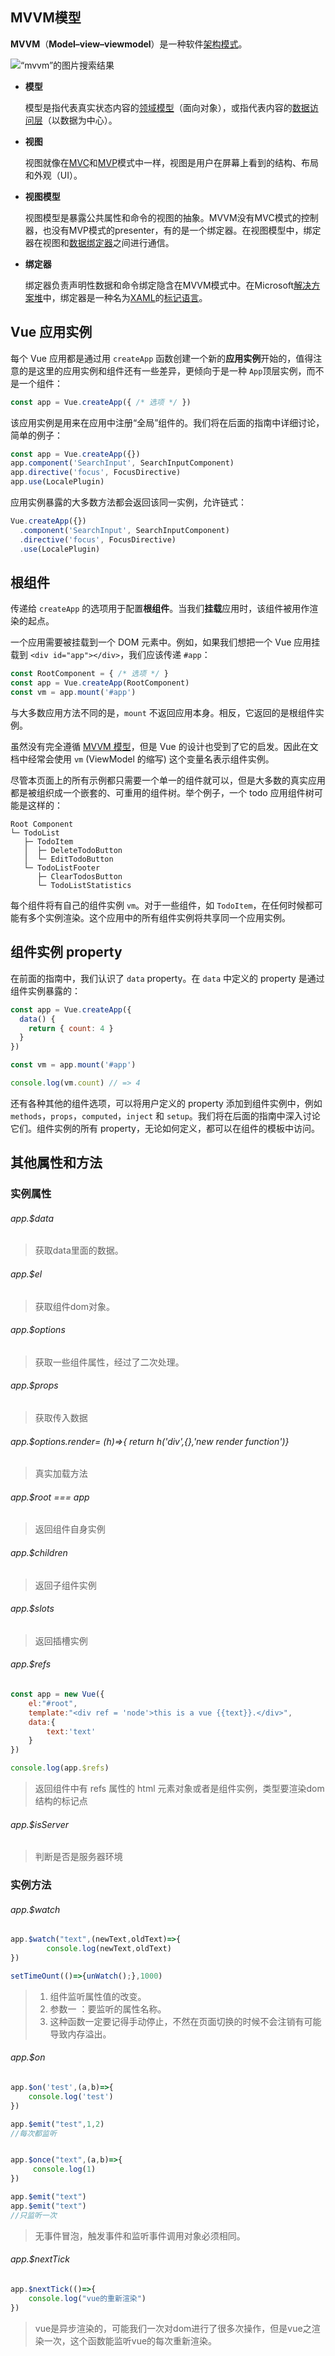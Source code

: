 ## MVVM模型

**MVVM**（**Model–view–viewmodel**）是一种软件[架构模式](https://zh.wikipedia.org/wiki/架构模式)。

![“mvvm”的图片搜索结果](http://image.innoweb.cn/2020-02-01-114712.png)

- **模型**

  模型是指代表真实状态内容的[领域模型](https://zh.wikipedia.org/wiki/领域模型)（面向对象），或指代表内容的[数据访问层](https://zh.wikipedia.org/w/index.php?title=数据访问层&action=edit&redlink=1)（以数据为中心）。

- **视图**

  视图就像在[MVC](https://zh.wikipedia.org/wiki/MVC)和[MVP](https://zh.wikipedia.org/wiki/Model-view-presenter)模式中一样，视图是用户在屏幕上看到的结构、布局和外观（UI）。

- **视图模型**

  视图模型是暴露公共属性和命令的视图的抽象。MVVM没有MVC模式的控制器，也没有MVP模式的presenter，有的是一个绑定器。在视图模型中，绑定器在视图和[数据绑定器](https://zh.wikipedia.org/w/index.php?title=数据绑定器&action=edit&redlink=1)之间进行通信。

- **绑定器**

  绑定器负责声明性数据和命令绑定隐含在MVVM模式中。在Microsoft[解决方案堆](https://zh.wikipedia.org/w/index.php?title=解决方案堆&action=edit&redlink=1)中，绑定器是一种名为[XAML](https://zh.wikipedia.org/wiki/XAML)的[标记语言](https://zh.wikipedia.org/wiki/置标语言)。

## Vue 应用实例

每个 Vue 应用都是通过用 `createApp` 函数创建一个新的**应用实例**开始的，值得注意的是这里的应用实例和组件还有一些差异，更倾向于是一种 `App`顶层实例，而不是一个组件： 

```js
const app = Vue.createApp({ /* 选项 */ })
```

该应用实例是用来在应用中注册“全局”组件的。我们将在后面的指南中详细讨论，简单的例子：

```js
const app = Vue.createApp({})
app.component('SearchInput', SearchInputComponent)
app.directive('focus', FocusDirective)
app.use(LocalePlugin)
```

应用实例暴露的大多数方法都会返回该同一实例，允许链式：

```js
Vue.createApp({})
  .component('SearchInput', SearchInputComponent)
  .directive('focus', FocusDirective)
  .use(LocalePlugin)
```

## 根组件

传递给 `createApp` 的选项用于配置**根组件**。当我们**挂载**应用时，该组件被用作渲染的起点。

一个应用需要被挂载到一个 DOM 元素中。例如，如果我们想把一个 Vue 应用挂载到 `<div id="app"></div>`，我们应该传递 `#app`：

```js
const RootComponent = { /* 选项 */ }
const app = Vue.createApp(RootComponent)
const vm = app.mount('#app')
```

与大多数应用方法不同的是，`mount` 不返回应用本身。相反，它返回的是根组件实例。

虽然没有完全遵循 [MVVM 模型](https://en.wikipedia.org/wiki/Model_View_ViewMode)，但是 Vue 的设计也受到了它的启发。因此在文档中经常会使用 `vm` (ViewModel 的缩写) 这个变量名表示组件实例。

尽管本页面上的所有示例都只需要一个单一的组件就可以，但是大多数的真实应用都是被组织成一个嵌套的、可重用的组件树。举个例子，一个 todo 应用组件树可能是这样的：

```text
Root Component
└─ TodoList
   ├─ TodoItem
   │  ├─ DeleteTodoButton
   │  └─ EditTodoButton
   └─ TodoListFooter
      ├─ ClearTodosButton
      └─ TodoListStatistics
```

每个组件将有自己的组件实例 `vm`。对于一些组件，如 `TodoItem`，在任何时候都可能有多个实例渲染。这个应用中的所有组件实例将共享同一个应用实例。

##  组件实例 property

在前面的指南中，我们认识了 `data` property。在 `data` 中定义的 property 是通过组件实例暴露的：

```js
const app = Vue.createApp({
  data() {
    return { count: 4 }
  }
})

const vm = app.mount('#app')

console.log(vm.count) // => 4
```

还有各种其他的组件选项，可以将用户定义的 property 添加到组件实例中，例如 `methods`，`props`，`computed`，`inject` 和 `setup`。我们将在后面的指南中深入讨论它们。组件实例的所有 property，无论如何定义，都可以在组件的模板中访问。

## 其他属性和方法

### 实例属性

###### app.$data

> 获取data里面的数据。

###### app.$el

> 获取组件dom对象。

######  app.$options

> 获取一些组件属性，经过了二次处理。

###### app.$props

> 获取传入数据

###### app.$options.render= (h)=>{  return h('div',{},'new render function')}

> 真实加载方法

###### app.$root === app

> 返回组件自身实例

###### app.$children

> 返回子组件实例

###### app.$slots

> 返回插槽实例

###### app.$refs

```js
const app = new Vue({
    el:"#root",
    template:"<div ref = 'node'>this is a vue {{text}}.</div>",
    data:{
        text:'text'
    }
})

console.log(app.$refs)
```

> 返回组件中有 refs 属性的 html 元素对象或者是组件实例，类型要渲染dom结构的标记点

###### app.$isServer

> 判断是否是服务器环境

### 实例方法

###### app.$watch

```js
app.$watch("text",(newText,oldText)=>{
        console.log(newText,oldText)
})

setTimeOunt(()=>{unWatch();},1000)
```

> 1. 组件监听属性值的改变。
> 2. 参数一 ：要监听的属性名称。
> 3. 这种函数一定要记得手动停止，不然在页面切换的时候不会注销有可能导致内存溢出。

###### app.$on

```js
app.$on('test',(a,b)=>{
    console.log('test')
})

app.$emit("test",1,2)
//每次都监听


app.$once("text",(a,b)=>{
     console.log(1)
})

app.$emit("text")
app.$emit("text")
//只监听一次
```

> 无事件冒泡，触发事件和监听事件调用对象必须相同。

###### app.$nextTick

```js
app.$nextTick(()=>{
    console.log("vue的重新渲染")
})
```

> vue是异步渲染的，可能我们一次对dom进行了很多次操作，但是vue之渲染一次，这个函数能监听vue的每次重新渲染。

